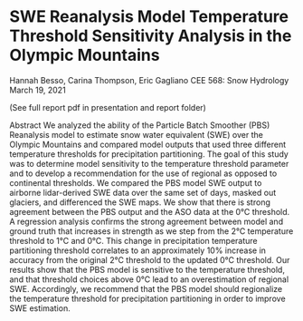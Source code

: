 # SWE Reanalysis Model Temperature Threshold Sensitivity Analysis in the Olympic Mountains 

Hannah Besso, Carina Thompson, Eric Gagliano
CEE 568: Snow Hydrology
March 19, 2021

(See full report pdf in presentation and report folder)

Abstract
We analyzed the ability of the Particle Batch Smoother (PBS) Reanalysis model to estimate snow water equivalent (SWE) over the Olympic Mountains and compared model outputs that used three different temperature thresholds for precipitation partitioning. The goal of this study was to determine model sensitivity to the temperature threshold parameter and to develop a recommendation for the use of regional as opposed to continental thresholds. We compared the PBS model SWE output to airborne lidar-derived SWE data over the same set of days, masked out glaciers, and differenced the SWE maps. We show that there is strong agreement between the PBS output and the ASO data at the 0℃ threshold. A regression analysis confirms the strong agreement between model and ground truth that increases in strength as we step from the 2℃ temperature threshold to 1℃ and 0℃. This change in precipitation temperature partitioning threshold correlates to an approximately 10% increase in accuracy from the original 2℃ threshold to the updated 0℃ threshold. Our results show that the PBS model is sensitive to the temperature threshold, and that threshold choices above 0℃ lead to an overestimation of regional SWE. Accordingly, we recommend that the PBS model should regionalize the temperature threshold for precipitation partitioning in order to improve SWE estimation.


